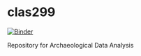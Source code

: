 # clas299

[![Binder](https://mybinder.org/badge_logo.svg)](https://mybinder.org/v2/gh/ssullivan18/clas299/master)

Repository for Archaeological Data Analysis
